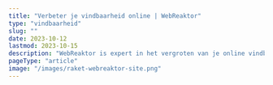 ```yaml
---
title: "Verbeter je vindbaarheid online | WebReaktor"
type: "vindbaarheid"
slug: ""
date: 2023-10-12
lastmod: 2023-10-15
description: "WebReaktor is expert in het vergroten van je online vindbaarheid. Wij optimaliseren je website voor betere rankings en meer verkeer."
pageType: "article"
image: "/images/raket-webreaktor-site.png"
---
```



